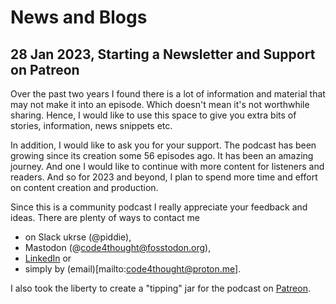 # News and Blogs

## 28 Jan 2023, Starting a Newsletter and Support on Patreon
Over the past two years I found there is a lot of information and material that may not make it into an episode. Which doesn't mean it's not worthwhile sharing. 
Hence, I would like to use this space to give you extra bits of stories, information, news snippets etc. 

In addition, I would like to ask you for your support.
The podcast has been growing since its creation some 56 episodes ago. 
It has been an amazing journey. And one I would like to continue with more content for listeners and readers.
And so for 2023 and beyond, I plan to spend more time and effort on content creation and production.

Since this is a community podcast I really appreciate your feedback and ideas.
There are plenty of ways to contact me 
- on Slack ukrse  (@piddie), 
- Mastodon (@code4thought@fosstodon.org), 
- [LinkedIn](https://www.linkedin.com/in/pweschmidt/) or 
- simply by (email)[mailto:code4thought@proton.me].

I also took the liberty to create a "tipping" jar for the podcast on [Patreon](https://www.patreon.com/codeforthought).






 
